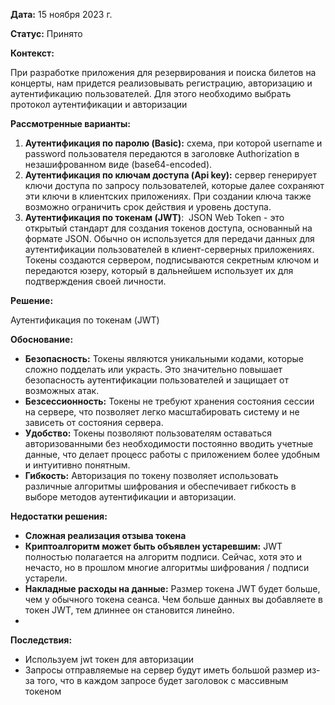 
**Дата:** 15 ноября 2023 г.

**Статус:** Принято

**Контекст:** 

При разработке приложения для резервирования и поиска билетов на концерты, нам придется реализовывать регистрацию, авторизацию и аутентификацию пользователей. Для этого необходимо выбрать протокол аутентификации и авторизации

**Рассмотренные варианты:**

1. **Аутентификация по паролю (Basic):**  схема, при которой username и password пользователя передаются в заголовке Authorization в незашифрованном виде (base64-encoded). 
2. **Аутентификация по ключам доступа (Api key):** сервер генерирует ключи доступа по запросу пользователей, которые далее сохраняют эти ключи в клиентских приложениях. При создании ключа также возможно ограничить срок действия и уровень доступа.
3. **Аутентификация по токенам (JWT)**:  JSON Web Token - это открытый стандарт для создания токенов доступа, основанный на формате JSON. Обычно он используется для передачи данных для аутентификации пользователей в клиент-серверных приложениях. Токены создаются сервером, подписываются секретным ключом и передаются юзеру, который в дальнейшем использует их для подтверждения своей личности.

**Решение:**

Аутентификация по токенам (JWT)

**Обоснование:**

- **Безопасность:** Токены являются уникальными кодами, которые сложно подделать или украсть. Это значительно повышает безопасность аутентификации пользователей и защищает от возможных атак.
- **Безсессионность:** Токены не требуют хранения состояния сессии на сервере, что позволяет легко масштабировать систему и не зависеть от состояния сервера.
- **Удобство:** Токены позволяют пользователям оставаться авторизованными без необходимости постоянно вводить учетные данные, что делает процесс работы с приложением более удобным и интуитивно понятным.
- **Гибкость:** Авторизация по токену позволяет использовать различные алгоритмы шифрования и обеспечивает гибкость в выборе методов аутентификации и авторизации.


**Недостатки решения:**

- **Сложная реализация отзыва токена**
- **Криптоалгоритм может быть объявлен устаревшим:** JWT полностью полагается на алгоритм подписи. Сейчас, хотя это и нечасто, но в прошлом многие алгоритмы шифрования / подписи устарели.
- **Накладные расходы на данные:** Размер токена JWT будет больше, чем у обычного токена сеанса. Чем больше данных вы добавляете в токен JWT, тем длиннее он становится линейно.
-
**Последствия:**

- Используем jwt токен для авторизации
- Запросы отправляемые на сервер будут иметь большой размер из-за того, что в каждом запросе будет заголовок с массивным токеном
